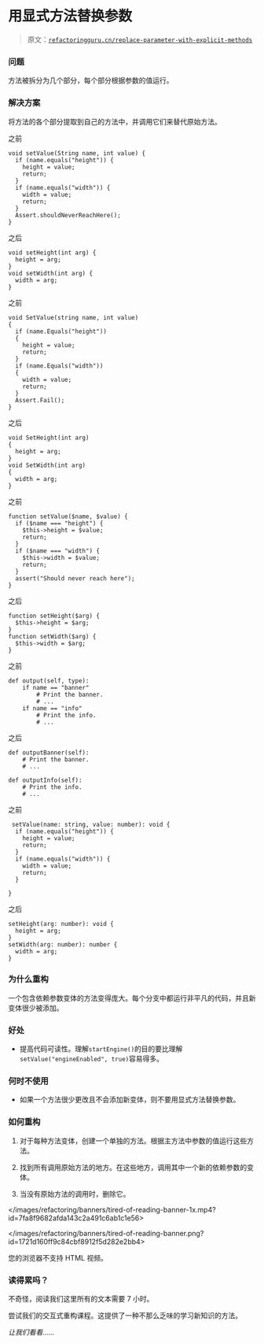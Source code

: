 # 用显式方法替换参数

> 原文：[`refactoringguru.cn/replace-parameter-with-explicit-methods`](https://refactoringguru.cn/replace-parameter-with-explicit-methods)

### 问题

方法被拆分为几个部分，每个部分根据参数的值运行。

### 解决方案

将方法的各个部分提取到自己的方法中，并调用它们来替代原始方法。

之前

```
void setValue(String name, int value) {
  if (name.equals("height")) {
    height = value;
    return;
  }
  if (name.equals("width")) {
    width = value;
    return;
  }
  Assert.shouldNeverReachHere();
}
```

之后

```
void setHeight(int arg) {
  height = arg;
}
void setWidth(int arg) {
  width = arg;
}
```

之前

```
void SetValue(string name, int value) 
{
  if (name.Equals("height")) 
  {
    height = value;
    return;
  }
  if (name.Equals("width")) 
  {
    width = value;
    return;
  }
  Assert.Fail();
}
```

之后

```
void SetHeight(int arg) 
{
  height = arg;
}
void SetWidth(int arg) 
{
  width = arg;
}
```

之前

```
function setValue($name, $value) {
  if ($name === "height") {
    $this->height = $value;
    return;
  }
  if ($name === "width") {
    $this->width = $value;
    return;
  }
  assert("Should never reach here");
}
```

之后

```
function setHeight($arg) {
  $this->height = $arg;
}
function setWidth($arg) {
  $this->width = $arg;
}
```

之前

```
def output(self, type):
    if name == "banner"
        # Print the banner.
        # ...
    if name == "info"
        # Print the info.
        # ...
```

之后

```
def outputBanner(self):
    # Print the banner.
    # ...

def outputInfo(self):
    # Print the info.
    # ...
```

之前

```
 setValue(name: string, value: number): void {
  if (name.equals("height")) {
    height = value;
    return;
  }
  if (name.equals("width")) {
    width = value;
    return;
  }

}
```

之后

```
setHeight(arg: number): void {
  height = arg;
}
setWidth(arg: number): number {
  width = arg;
}
```

### 为什么重构

一个包含依赖参数变体的方法变得庞大。每个分支中都运行非平凡的代码，并且新变体很少被添加。

### 好处

+   提高代码可读性。理解`startEngine()`的目的要比理解`setValue("engineEnabled", true)`容易得多。

### 何时不使用

+   如果一个方法很少更改且不会添加新变体，则不要用显式方法替换参数。

### 如何重构

1.  对于每种方法变体，创建一个单独的方法。根据主方法中参数的值运行这些方法。

1.  找到所有调用原始方法的地方。在这些地方，调用其中一个新的依赖参数的变体。

1.  当没有原始方法的调用时，删除它。

</images/refactoring/banners/tired-of-reading-banner-1x.mp4?id=7fa8f9682afda143c2a491c6ab1c1e56>

</images/refactoring/banners/tired-of-reading-banner.png?id=1721d160ff9c84cbf8912f5d282e2bb4>

您的浏览器不支持 HTML 视频。

### 读得累吗？

不奇怪，阅读我们这里所有的文本需要 7 小时。

尝试我们的交互式重构课程。这提供了一种不那么乏味的学习新知识的方法。

*让我们看看……*
